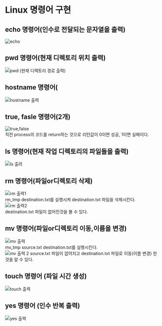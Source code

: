 # Linux 명령어 구현<br>
## echo 명령어(인수로 전달되는 문자열을 출력)
![echo](https://github.com/Jun-1108/Linux-/assets/48702150/cd88f540-cbb0-493e-91a1-af9916b68f27)<br>
## pwd 명령어(현재 디렉토리 위치 출력)
![pwd (현재 디렉토리 경로 출력)](https://github.com/Jun-1108/Linux-/assets/48702150/371eb7e6-62b4-46d3-83a9-3877d7181633)<br>
## hostname 명령어(
![hostname 출력](https://github.com/Jun-1108/Linux-/assets/48702150/d9dcf0fe-f7cb-4e42-836c-5e5c2cff548f)<br>
## true, fasle 명령어(2개)
![true,false](https://github.com/Jun-1108/Linux-/assets/48702150/e90218ce-db0a-4e65-8ef8-edb77cb40444)<br>
직전 process의 코드를 return하는 것으로 리턴값이 0이면 성공, 1이면 실패이다.<br>
## ls 명령어(현재 작업 디렉토리의 파일들을 출력)
![ls 출려](https://github.com/Jun-1108/Linux-/assets/48702150/46d060cb-daba-45c8-9bdb-4a338aa54354)<br>
## rm 명령어(파일or디렉토리 삭제)
![rm 출력1](https://github.com/Jun-1108/Linux-/assets/48702150/91d0ccad-109e-4be7-911f-790113a00aaf)<br>
rm_tmp destination.txt를 실행시켜 destination.txt 파일을 삭제시킨다.
![rm 출력2](https://github.com/Jun-1108/Linux-/assets/48702150/974fd918-04d8-4d16-8f98-0e364a56b68c)<br>
destination.txt 파일이 없어진것을 볼 수 있다.<br>
## mv 명령어(파일or디렉토리 이동,이름을 변경)
![mv 출력](https://github.com/Jun-1108/Linux-/assets/48702150/b5f9f49e-e1e6-4805-9c02-f505334cd8a8)<br>
mv_tmp source.txt destination.txt를 실행시킨다.<br>
![mv 출력 2](https://github.com/Jun-1108/Linux-/assets/48702150/08813281-ece9-4057-83be-40a33982baaa)
source.txt 파일이 없어지고 destination.txt 파일로 이동(이름 변경) 한 것을 알 수 있다.<br>
## touch 명령어 (파일 시간 생성)
![touch 출력](https://github.com/Jun-1108/Linux-/assets/48702150/738d8946-9f80-4ee5-ad4a-3e1affbbb330)<br>
## yes 명령어 (인수 반복 출력)
![yes 출력](https://github.com/Jun-1108/Linux-/assets/48702150/552e9560-c553-443c-b611-f64dd0ae2640)<br>





